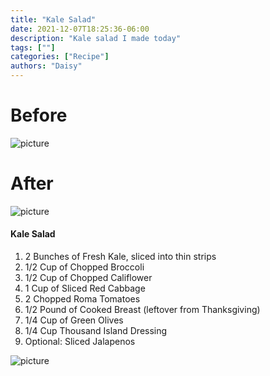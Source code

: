 ```yaml
---
title: "Kale Salad"
date: 2021-12-07T18:25:36-06:00
description: "Kale salad I made today"
tags: [""]
categories: ["Recipe"]
authors: "Daisy"
---
```


# Before
![picture](/garden.jpg)

# After
![picture](/kaleSalad.jpg)

#### Kale Salad

1. 2 Bunches of Fresh Kale, sliced into thin strips
1. 1/2 Cup of Chopped Broccoli
1. 1/2 Cup of Chopped Califlower
1. 1 Cup of Sliced Red Cabbage
1. 2 Chopped Roma Tomatoes
1. 1/2 Pound of Cooked Breast (leftover from Thanksgiving)
1. 1/4 Cup of Green Olives
1. 1/4 Cup Thousand Island Dressing
1. Optional: Sliced Jalapenos


![picture](/honestWork.jpg)

